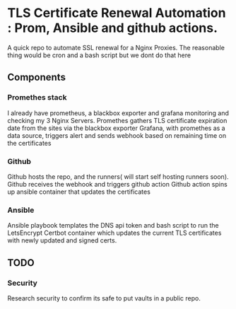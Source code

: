 # TLS Certificate Renewal Automation : Prom, Ansible and github actions.

A quick repo to automate SSL renewal for a Nginx Proxies. 
The reasonable thing would be cron and a bash script but we dont do that here

## Components

### Promethes stack
I already have prometheus, a blackbox exporter and grafana monitoring and checking my 3 Nginx Servers.
Promethes gathers TLS certificate expiration date from the sites via the blackbox exporter
Grafana, with promethes as a data source, triggers alert and sends webhook based on remaining time on the certificates

### Github
Github hosts the repo, and the runners( will start self hosting runners soon).
Github receives the webhook and triggers github action
Github action spins up ansible container that updates the certificates

### Ansible
Ansible playbook templates the DNS api token and bash script to run the LetsEncrypt Certbot container which updates the current TLS certificates with newly updated and signed certs. 

## TODO

### Security
Research security to confirm its safe to put vaults in a public repo. 

